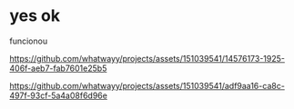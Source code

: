 # yes ok

funcionou

https://github.com/whatwayy/projects/assets/151039541/14576173-1925-406f-aeb7-fab7601e25b5

https://github.com/whatwayy/projects/assets/151039541/adf9aa16-ca8c-497f-93cf-5a4a08f6d96e

